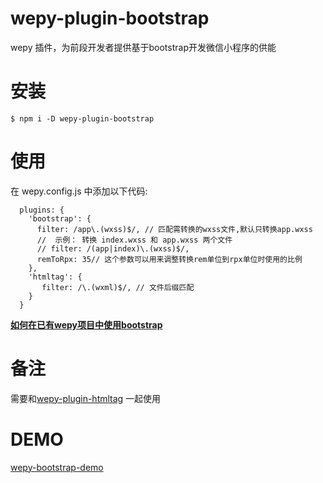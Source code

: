 # wepy-plugin-bootstrap
wepy 插件，为前段开发者提供基于bootstrap开发微信小程序的供能

# 安装

    $ npm i -D wepy-plugin-bootstrap

# 使用
在 wepy.config.js 中添加以下代码:
``` 
  plugins: {
    'bootstrap': {
      filter: /app\.(wxss)$/, // 匹配需转换的wxss文件,默认只转换app.wxss
      //  示例： 转换 index.wxss 和 app.wxss 两个文件
      // filter: /(app|index)\.(wxss)$/,
      remToRpx: 35// 这个参数可以用来调整转换rem单位到rpx单位时使用的比例
    },
    'htmltag': {
       filter: /\.(wxml)$/, // 文件后缀匹配
    }
  }
``` 
 
  
  ****[如何在已有wepy项目中使用bootstrap](https://github.com/tomli/wepy-bootstrap-demo/blob/master/howtointro.md)****
  
   
# 备注
需要和[wepy-plugin-htmltag](https://github.com/ryzonqz/wepy-plugin-htmltag) 一起使用

# DEMO
  
  [wepy-bootstrap-demo](https://github.com/tomli/wepy-bootstrap-demo.git)
    
